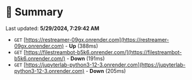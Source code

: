 # 📖 Summary
Last updated: **5/29/2024, 7:29:42 AM**

- `GET` [https://restreamer-09gx.onrender.com](https://restreamer-09gx.onrender.com) - **Up** (388ms)
- `GET` [https://filestreambot-b5k6.onrender.com/](https://filestreambot-b5k6.onrender.com/) - **Down** (191ms)
- `GET` [https://jupyterlab-python3-12-3.onrender.com](https://jupyterlab-python3-12-3.onrender.com) - **Down** (205ms)
